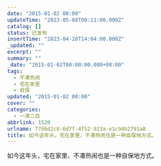 ```yaml
---
date: "2015-01-02 00:00"
updateTime: "2023-05-08T00:11:00.000Z"
catalog: []
status: 已发布
insertTime: "2023-04-28T14:04:00.000Z"
_updated: ""
excerpt: ""
summary: ""
_date: "2015-01-02T00:00:00.000+08:00"
tags:
  - 不凑热闹
  - 宅在家里
  - 自保
updated: "2015-01-02 00:00"
cover: ""
categories:
  - 一清二白
abbrlink: 1520
urlname: 7766d2c8-6d7f-4f52-923a-e1c94b2791a8
title: 如今这年头，宅在家里、不凑热闹也是一种自保地方式。
---
```


如今这年头，宅在家里、不凑热闹也是一种自保地方式。
